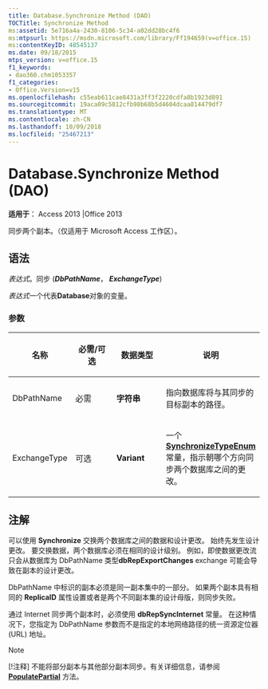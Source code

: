 ```yaml
---
title: Database.Synchronize Method (DAO)
TOCTitle: Synchronize Method
ms:assetid: 5e716a4a-2430-8106-5c34-a02dd28bc4f6
ms:mtpsurl: https://msdn.microsoft.com/library/Ff194659(v=office.15)
ms:contentKeyID: 48545137
ms.date: 09/18/2015
mtps_version: v=office.15
f1_keywords:
- dao360.chm1053357
f1_categories:
- Office.Version=v15
ms.openlocfilehash: c55eab611cae8431a3ff3f2220cdfa8b1923d891
ms.sourcegitcommit: 19aca09c5812cfb98b68b5d4604dcaa814479df7
ms.translationtype: MT
ms.contentlocale: zh-CN
ms.lasthandoff: 10/09/2018
ms.locfileid: "25467213"
---
```

# <a name="databasesynchronize-method-dao"></a>Database.Synchronize Method (DAO)


**适用于**： Access 2013 |Office 2013

同步两个副本。（仅适用于 Microsoft Access 工作区）。

## <a name="syntax"></a>语法

*表达式*。同步 (***DbPathName***， ***ExchangeType***)

*表达式*一个代表**Database**对象的变量。

### <a name="parameters"></a>参数

<table>
<colgroup>
<col style="width: 25%" />
<col style="width: 25%" />
<col style="width: 25%" />
<col style="width: 25%" />
</colgroup>
<thead>
<tr class="header">
<th><p>名称</p></th>
<th><p>必需/可选</p></th>
<th><p>数据类型</p></th>
<th><p>说明</p></th>
</tr>
</thead>
<tbody>
<tr class="odd">
<td><p>DbPathName</p></td>
<td><p>必需</p></td>
<td><p><strong>字符串</strong></p></td>
<td><p>指向数据库将与其同步的目标副本的路径。</p></td>
</tr>
<tr class="even">
<td><p>ExchangeType</p></td>
<td><p>可选</p></td>
<td><p><strong>Variant</strong></p></td>
<td><p>一个 <strong><a href="synchronizetypeenum-enumeration-dao.md">SynchronizeTypeEnum</a></strong> 常量，指示朝哪个方向同步两个数据库之间的更改。</p></td>
</tr>
</tbody>
</table>


## <a name="remarks"></a>注解

可以使用 **Synchronize** 交换两个数据库之间的数据和设计更改。 始终先发生设计更改。 要交换数据，两个数据库必须在相同的设计级别。 例如，即使数据更改流只会从数据库为 DbPathName 类型**dbRepExportChanges** exchange 可能会导致在副本的设计更改。

DbPathName 中标识的副本必须是同一副本集中的一部分。 如果两个副本具有相同的 **ReplicaID** 属性设置或者是两个不同副本集的设计母版，则同步失败。

通过 Internet 同步两个副本时，必须使用 **dbRepSyncInternet** 常量。 在这种情况下，您指定为 DbPathName 参数而不是指定的本地网络路径的统一资源定位器 (URL) 地址。


> [!NOTE]
> <P>[!注释] 不能将部分副本与其他部分副本同步。有关详细信息，请参阅 <STRONG><A href="database-populatepartial-method-dao.md">PopulatePartial</A></STRONG> 方法。</P>


